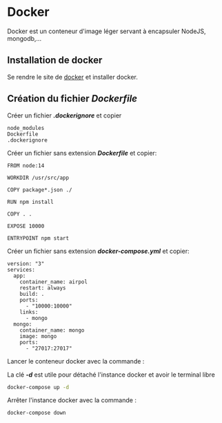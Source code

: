 # Docker

Docker est un conteneur d'image léger servant à encapsuler NodeJS, mongodb,...

## Installation de docker

Se rendre le site de [docker](https://docs.docker.com/docker-for-mac/install/) et installer docker.

## Création du fichier ***Dockerfile***

Créer un fichier ***.dockerignore*** et copier 

```
node_modules
Dockerfile
.dockerignore
```

Créer un fichier sans extension ***Dockerfile*** et copier:

```
FROM node:14

WORKDIR /usr/src/app

COPY package*.json ./

RUN npm install

COPY . .

EXPOSE 10000

ENTRYPOINT npm start
```

Créer un fichier sans extension ***docker-compose.yml*** et copier:

```
version: "3"
services:
  app:
    container_name: airpol
    restart: always
    build: .
    ports:
      - "10000:10000"
    links:
      - mongo
  mongo:
    container_name: mongo
    image: mongo
    ports:
      - "27017:27017"
```

Lancer le conteneur docker avec la commande :

La clé ***-d*** est utile pour détaché l'instance docker et avoir le terminal libre

```zsh
docker-compose up -d
```

Arrêter l'instance docker avec la commande :

```zsh
docker-compose down
